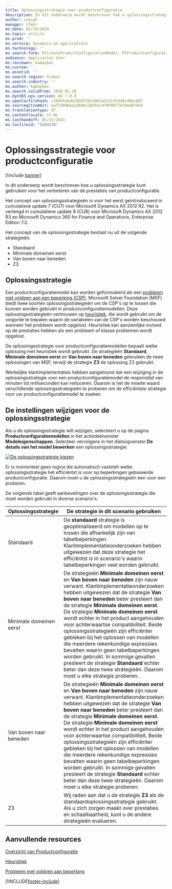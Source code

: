 ```yaml
---
title: Oplossingsstrategie voor productconfiguratie
description: In dit onderwerp wordt beschreven hoe u oplossingsstrategie kunt gebruiken voor het verbeteren van de prestaties van productconfiguratie.
author: cvocph
manager: tfehr
ms.date: 02/19/2019
ms.topic: article
ms.prod: ''
ms.service: dynamics-ax-applications
ms.technology: ''
ms.search.form: PCCreateProductConfigurationModel, PCProductConfigurationModelListPage
audience: Application User
ms.reviewer: kamaybac
ms.custom: ''
ms.assetid: ''
ms.search.region: Global
ms.search.industry: ''
ms.author: kamaybac
ms.search.validFrom: 2016-02-28
ms.dyn365.ops.version: AX 7.0.0
ms.openlocfilehash: c368fe3ede2818f28e2063ae22cdfd49cd9bc68f
ms.sourcegitcommit: eaf330dbee1db96c20d5ac479f007747bea079eb
ms.translationtype: HT
ms.contentlocale: nl-NL
ms.lasthandoff: 02/15/2021
ms.locfileid: "5244178"
---
```

# <a name="solver-strategy-for-product-configuration"></a>Oplossingsstrategie voor productconfiguratie

[!include [banner](../includes/banner.md)]

In dit onderwerp wordt beschreven hoe u oplossingsstrategie kunt gebruiken voor het verbeteren van de prestaties van productconfiguratie.

Het concept van oplossingsstrategieën is voor het eerst geïntroduceerd in cumulatieve update 7 (CU7) voor Microsoft Dynamics AX 2012 R2. Het is verlengd in cumulatieve update 8 (CU8) voor Microsoft Dynamics AX 2012 R3 en Microsoft Dynamics 365 for Finance and Operations, Enterprise Edition 7.3.

Het concept van de oplossingsstrategie bestaat nu uit de volgende strategieën:

- Standaard
- Minimale domeinen eerst
- Van boven naar beneden
- Z3

## <a name="solver-strategy"></a>Oplossingsstrategie 

Een productconfiguratiemodel kan worden geformuleerd als een [probleem met voldoen aan een beperking (CSP)](http://aima.cs.berkeley.edu/2nd-ed/newchap05.pdf). Microsoft Solver Foundation (MSF) biedt twee soorten oplossingsstrategieën om de CSP's op te lossen die kunnen worden gebruikt in productconfiguratiemodellen. Deze oplossingsstrategieën vertrouwen op [heuristiek](https://techterms.com/definition/heuristic), die wordt gebruikt om de volgorde te bepalen waarin de variabelen van de CSP's worden beschouwd wanneer het probleem wordt opgelost. Heuristiek kan aanzienlijke invloed op de prestaties hebben als een probleem of klasse problemen wordt opgelost.

De oplossingsstrategie voor productconfiguratiemodellen bepaalt welke oplossing met heuristiek wordt gebruikt. De strategieën **Standaard**, **Minimale domeinen eerst** en **Van boven naar beneden** gebruiken de twee oplossingen van MSF, terwijl de strategie **Z3** de oplossing Z3 gebruikt. 

Werkelijke klantimplementaties hebben aangetoond dat een wijziging in de oplossingsstrategie voor een productconfiguratiemodel de responstijd van minuten tot milliseconden kan reduceren. Daarom is het de moeite waard verschillende oplossingsstrategieën te proberen om de efficiëntste strategie voor uw productconfiguratiemodel te zoeken.

## <a name="change-the-settings-for-the-solver-strategy"></a>De instellingen wijzigen voor de oplossingsstrategie

Als u de oplossingsstrategie wilt wijzigen, selecteert u op de pagina **Productconfiguratiemodellen** in het actiedeelvenster **Modeleigenschappen**. Selecteer vervolgens in het dialoogvenster **De details van het model bewerken** een oplossingsstrategie.

[![De oplossingsstrategie kiezen](./media/solver-strategy.png)](./media/solver-strategy.png)

Er is momenteel geen logica die automatisch vaststelt welke oplossingsstrategie het efficiëntst is voor op beperkingen gebaseerde productconfiguratie. Daarom moet u de oplossingsstrategieën een voor een proberen.

De volgende tabel geeft aanbevelingen over de oplossingsstrategie die moet worden gebruikt in diverse scenario's.

| Oplossingsstrategie      | De strategie in dit scenario gebruiken |
|----------------------|-----------------------------------|
| Standaard              | De **standaard** strategie is geoptimaliseerd om modellen op te lossen die afhankelijk zijn van tabelbeperkingen. Klantimplementatieonderzoeken hebben uitgewezen dat deze strategie het efficiëntst is in scenario's waarin tabelbeperkingen veel worden gebruikt. |
| Minimale domeinen eerst | De strategieën **Minimale domeinen eerst** en **Van boven naar beneden** zijn nauw verwant. Klantimplementatieonderzoeken hebben uitgewezen dat de strategie **Van boven naar beneden** beter presteert dan de strategie **Minimale domeinen eerst**. De strategie **Minimale domeinen eerst** wordt echter in het product aangehouden voor achterwaartse compatibiliteit. Beide oplossingsstrategieën zijn efficiënter gebleken bij het oplossen van modellen die meerdere rekenkundige expressies bevatten waarin geen tabelbeperkingen worden gebruikt. In sommige gevallen presteert de strategie **Standaard** echter beter dan deze twee strategieën. Daarom moet u elke strategie proberen. |
| Van boven naar beneden             | De strategieën **Minimale domeinen eerst** en **Van boven naar beneden** zijn nauw verwant. Klantimplementatieonderzoeken hebben uitgewezen dat de strategie **Van boven naar beneden** beter presteert dan de strategie **Minimale domeinen eerst**. De strategie **Minimale domeinen eerst** wordt echter in het product aangehouden voor achterwaartse compatibiliteit. Beide oplossingsstrategieën zijn efficiënter gebleken bij het oplossen van modellen die meerdere rekenkundige expressies bevatten waarin geen tabelbeperkingen worden gebruikt. In sommige gevallen presteert de strategie **Standaard** echter beter dan deze twee strategieën. Daarom moet u elke strategie proberen. |
| Z3                   | Wij raden aan dat u de strategie **Z3** als de standaardoplossingsstrategie gebruikt. Als u zich zorgen maakt over prestaties en schaalbaarheid, kunt u de andere strategieën evalueren. |

## <a name="additional-resources"></a>Aanvullende resources

[Overzicht van Productconfiguratie](build-product-configuration-model.md)

[Heuristiek](https://techterms.com/definition/heuristic)

[Probleem met voldoen aan beperking](http://aima.cs.berkeley.edu/2nd-ed/newchap05.pdf)


[!INCLUDE[footer-include](../../includes/footer-banner.md)]